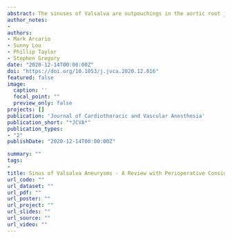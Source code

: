 ```yaml
---
abstract: The sinuses of Valsalva are outpouchings in the aortic root just distal to the aortic valve that serve several physiologic functions. Aneurysm of this segment of the aorta is quite rare and infrequently encountered in clinical practice. Due to the rarity of sinus of Valsalva aneurysms, there is a lack of controlled trials and most of the literature consists of case reports and series. Here, the authors review the currently available literature to discuss the anatomy and normal function of the aortic root, as well as disease pathology and diagnostic imaging considerations. Using reported cases, the authors also will discuss considerations for cardiac anesthesiologists in the perioperative period.
author_notes:
-
authors:
- Mark Arcario
- Sunny Lou
- Phillip Taylor
- Stephen Gregory
date: "2020-12-14T00:00:00Z"
doi: "https://doi.org/10.1053/j.jvca.2020.12.016"
featured: false
image:
  caption: ''
  focal_point: ""
  preview_only: false
projects: []
publication: 'Journal of Cardiothoracic and Vascular Anesthesia'
publication_short: "*JCVA*"
publication_types:
- "2"
publishDate: "2020-12-14T00:00:00Z"

summary: ""
tags:
- 
title: Sinus of Valsalva Aneurysms - A Review with Perioperative Considerations
url_code: ""
url_dataset: ""
url_pdf: ""
url_poster: ""
url_project: ""
url_slides: ""
url_source: ""
url_video: ""
---
```




